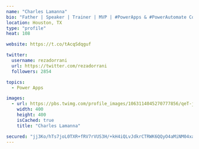 ```yaml
---
name: "Charles Lamanna"
bio: "Father | Speaker | Trainer | MVP | #PowerApps & #PowerAutomate Community Super User | YouTuber Right-pointing triangle http://youtube.com/c/rezadorrani | Learn - Share - Clockwise rightwards and leftwards open circle arrows"
location: Houston, TX
type: "profile"
heat: 108

website: https://t.co/tAcqSdqguf

twitter:
  username: rezadorrani
  url: https://twitter.com/rezadorrani
  followers: 2854

topics:
  - Power Apps

images:
  - url: https://pbs.twimg.com/profile_images/1063114045270777856/qeT-jpWr_400x400.jpg
    width: 400
    height: 400
    isCached: true
    title: "Charles Lamanna"

secured: "jj3Ko/hTs7joL0TXR+fRV7rVUS3H/+kH4iQLvJdkrCTRWK6QQyO4aMiNM04xaZslGT1Mlz63g5cYovlwp3fBEQQcsGOY/+PzOu72TG0XZ5d2cUKftmX2KZC6QfdsjzrlYBbTUAkAHe6tv1Sm59lQi0+6tqLVvP1Ga/jgNxHjrREd3jOUXiZcXUfOqppm+srMPXIzXk1zrxfNemSvGWqOxu1xGw9I0rh/H4jg45qa7sz03kH7DN+nUj8uxNDuogZrmHmXz2h9NyItL84+2WSLJs554AS1ebOFgTD9uChu3hdW5WTOaNIvK2b4JG+eciqmt+eUz8vnGlKq064DhAQ5Jj+ceQs8jyKvUXjIPM12z+lUQEg1yncRQsxH0WG7+0Ituickr06fR8bhDBDrBvqpyi32EdNwnthmvgo16lN6Hv4=;n5ROwZc/JXoldUPLaMBz4w=="
---
```


